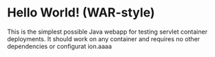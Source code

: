 Hello World! (WAR-style)
===============

This is the simplest possible Java webapp for testing servlet container deployments.  It should work on any container and requires no other dependencies or    configurat ion.aaaa

